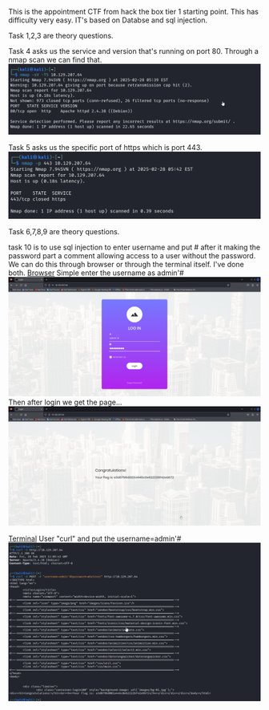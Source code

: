 This is the appointment CTF from hack the box tier 1 starting point. This has difficulty very easy.
IT's based on Databse and sql injection.

Task 1,2,3 are theory questions.

Task 4 asks us the service and version that's running on port 80.
Through a nmap scan we can find that.
![alt text](images/appointment_1.png)

Task 5 asks us the specific port of https which is port 443.
![alt text](images/appointment_2.png)

Task 6,7,8,9 are theory questions.

task 10 is to use sql injection to enter username and put # after it making the password part a comment allowing access to a user without the password.
We can do this through browser or through the terminal itself. I've done both.
<u>Browser</u>
Simple enter the username as admin'#
![alt text](images/appointment_3.png)
Then after login we get the page...
![alt text](images/appointment_4.png)

<u>Terminal</u>
User "curl" and put the username=admin'#
![alt text](images/appointment_5.png)
